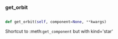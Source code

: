 ### get\_orbit
```py

def get_orbit(self, component=None, **kwargs)

```



Shortcut to :meth:`get_component` but with kind='star'

